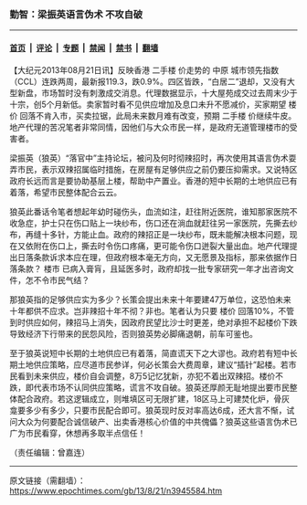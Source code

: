 ### 勤智：梁振英语言伪术  不攻自破

---

#### [首页](../../../..?n3945584) &nbsp;|&nbsp; [评论](../../../../../epoch-comment?n3945584) &nbsp;|&nbsp; [专题](../../../../../epoch-special?n3945584) &nbsp;|&nbsp; [禁闻](../../../../../epoch-news?n3945584) &nbsp;|&nbsp; [禁书](../../../../../books?n3945584) &nbsp;|&nbsp; [翻墙](https://github.com/gfw-breaker/nogfw/blob/master/README.md?n3945584)


<div class="post_content" id="artbody" itemprop="articleBody">
 <!-- article content begin -->
 <p>
  【大纪元2013年08月21日讯】反映香港
  <ok href="https://www.epochtimes.com/gb/tag/%E4%BA%8C%E6%89%8B%E6%A5%BC.html">
   二手楼
  </ok>
  价走势的
  <ok href="https://www.epochtimes.com/gb/tag/%E4%B8%AD%E5%8E%9F.html">
   中原
  </ok>
  城市领先指数（CCL）连跌两周，最新报119.3，跌0.9%。四区皆跌，“白居二”退却，又没有大型新盘，市场暂时没有刺激成交消息。代理数据显示，十大屋苑成交过去周末少于十宗，创5个月新低。卖家暂时看不见供应增加及息口未升不愿减价，买家期望
  <ok href="https://www.epochtimes.com/gb/tag/%E6%A5%BC%E4%BB%B7.html">
   楼价
  </ok>
  回落不肯入市，买卖拉锯，此局未来数月难有改变，预期
  <ok href="https://www.epochtimes.com/gb/tag/%E4%BA%8C%E6%89%8B%E6%A5%BC.html">
   二手楼
  </ok>
  价继续牛皮。地产代理的苦况笔者非常同情，因他们与大众巿民一样，是政府无道管理楼巿的受害者。
 </p>
 <p>
  梁振英（狼英）“落官中”主持论坛，被问及何时彻辣招时，再次使用其语言伪术耍弄巿民，表示双辣招属临时措施，在房屋有足够供应之前仍要压抑需求。又说特区政府长远而言是要协助基层上楼，帮助中产置业。香港的短中长期的土地供应已有着落，希望市民整体配合云云。
 </p>
 <p>
  狼英此番话令笔者想起年幼时碰伤头，血流如注，赶往附近医院，谁知那家医院不收急症，护士只在伤口贴上一块纱布，伤口还在淌血就赶往另一家医院，先撕去纱布，再缝十多针，方能止血。政府的辣招正是一块纱布，既未能解决根本问题，现在又依附在伤口上，撕去时令伤口疼痛，更可能令伤口迸裂大量出血。地产代理提出日落条款诉求本应在理，但政府根本毫无方向，又无愿景及指标，那来依据作日落条款？
  <ok href="https://www.epochtimes.com/gb/tag/%E6%A5%BC%E5%B8%82.html">
   楼市
  </ok>
  已病入膏肓，且延医多时，政府却找一批专家研究一年才出咨询文件，怎不令市民气结？
 </p>
 <p>
  那狼英指的足够供应实为多少？长策会提出未来十年要建47万单位，这恐怕未来十年都供不应求。岂非辣招十年不彻？非也。笔者认为只要
  <ok href="https://www.epochtimes.com/gb/tag/%E6%A5%BC%E4%BB%B7.html">
   楼价
  </ok>
  回落10%，不管到时供应如何，辣招马上消失，因政府民望比沙士时更差，绝对承担不起楼价下跌导致经济下行带来的民怨风险，否则狼英势必脚痛退朝，前车可鉴也。
 </p>
 <p>
  至于狼英说短中长期的土地供应已有着落，简直谎天下之大谬也。政府若有短中长期土地供应策略，应尽道市民参详，何必长策会大费周章，建议“插针”起楼。若市民看到未来供应，楼价自会调整，8万5记忆犹新，亦犯不着出双辣招。楼价不跌，即代表市场不认同供应策略，谎言不攻自破。狼英还厚颜无耻地提出要市民整体配合政府。若这逻辑成立，则堆填区可无限扩建，18区马上可建焚化炉，骨灰龛要多少有多少，只要市民配合即可。狼英现时反对率高达6成，还大言不惭，试问大众为何要配合诚信破产、出卖香港核心价值的中共傀儡？狼英这些语言伪术已广为市民看穿，休想再多取半点信任！
 </p>
 <p>
  （责任编辑：曾嘉连）
 </p>
 <!-- article content end -->
 <div id="below_article_ad">
 </div>
</div>


---

原文链接（需翻墙）：https://www.epochtimes.com/gb/13/8/21/n3945584.htm